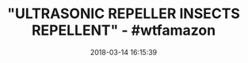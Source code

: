 ---
title: '"ULTRASONIC REPELLER INSECTS REPELLENT" - #wtfamazon'
name: >-
  Pest Control Ultrasonic Repeller 2 packs Electronic Plug In Pest Control ,
  Rodents & Insects Repellent
date: '2018-03-14 16:15:39'
buy_now: >-
  https://www.amazon.com/Control-Ultrasonic-Repeller-Electronic-Repellent/dp/B0762LZ3VR?psc=1&SubscriptionId=AKIAIA5RBQIWQVTCUEUQ&tag=coldcutdeals-20&linkCode=xm2&camp=2025&creative=165953&creativeASIN=B0762LZ3VR
description_markdown: >+
  Pest Control Ultrasonic Repeller 2 packs Electronic Plug In Pest Control ,
  Rodents & Insects Repellent

    - 【How Does It Work 】:Our ultrasonic pest control uses low fequency sound waves to repel away mice, cockroaches, rodents, spiders, ants and rats from your home. None are immune to the sound and all will leave after 3 weeks of use.

    - 【SAFE FOR HUAMAN & PETS 】: No harmful chemical or poison. This repellent ultrasonic uses ultrasonic wave to repel insects out of your house. It won't kill insects; you don't need to clean dead mouse and cockroach.

    - 【 EASY TO USE PLUG IN BUG REPELLENT】: Easy to install, just plug in a wall socket 12 inch away from the floor and the installing point should be avoided from the back of the curtain,fridge ,and any other furniture that deterring sound waves.

    - 【ARGE COVERAGE AREA】: One ultrasonic repeller covers area of 1200 Square Feet. Since ultrasonic can not penetrate wall, one room one unit is advised. Additional unit is needed in larger storage area, such as, basement, garage and warehouse.

    - 【LIFETIME GUARANTEE】: Ultrasonic spider repellent is backed by our Lifetime guarantee because we want to help you get rid of those pests and we offer a money back guarantee if you don't see results within 4 weeks. Typical results can take 2-3 weeks depending on the amount of infestation.

tweet_id_str: '973955826414219265'
price: $19.99
you_save: ''
asin: B0762LZ3VR
image: 'https://images-na.ssl-images-amazon.com/images/I/41avm5WPhHL.jpg'

---